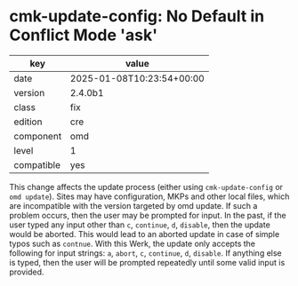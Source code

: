 [//]: # (werk v2)
# cmk-update-config: No Default in Conflict Mode 'ask'

key        | value
---------- | ---
date       | 2025-01-08T10:23:54+00:00
version    | 2.4.0b1
class      | fix
edition    | cre
component  | omd
level      | 1
compatible | yes

This change affects the update process (either using `cmk-update-config` or `omd update`).
Sites may have configuration, MKPs and other local files, which are incompatible with the version targeted by omd update.
If such a problem occurs, then the user may be prompted for input.
In the past, if the user typed any input other than `c`, `continue`, `d`, `disable`, then the update would be aborted.
This would lead to an aborted update in case of simple typos such as `contnue`.
With this Werk, the update only accepts the following for input strings: `a`, `abort`, `c`, `continue`, `d`, `disable`.
If anything else is typed, then the user will be prompted repeatedly until some valid input is provided.
